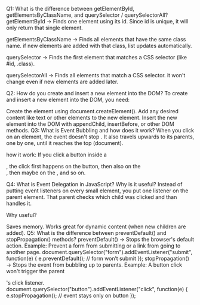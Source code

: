 Q1: What is the difference between getElementById, getElementsByClassName, and querySelector / querySelectorAll?
getElementById → Finds one element using its id. Since id is unique, it will only return that single element.

getElementsByClassName → Finds all elements that have the same class name. if new elements are added with that class, list updates automatically.

querySelector → Finds the first element that matches a CSS selector (like #id, .class).

querySelectorAll → Finds all elements that match a CSS selector. it won't change even if new elements are added later.

Q2: How do you create and insert a new element into the DOM?
To create and insert a new element into the DOM, you need:

Create the element using document.createElement().
Add any desired content like text or other elements to the new element.
Insert the new element into the DOM with appendChild, insertBefore, or other DOM methods.
Q3: What is Event Bubbling and how does it work?
When you click on an element, the event doesn't stop . It also travels upwards to its parents, one by one, until it reaches the top (document).

how it work: If you click a button inside a <div>, the click first happens on the button, then also on the <div>, then maybe on the <body>, and so on.

Q4: What is Event Delegation in JavaScript? Why is it useful?
Instead of putting event listeners on every small element, you put one listener on the parent element. That parent checks which child was clicked and than handles it.

Why useful?

Saves memory.
Works great for dynamic content (when new children are added).
Q5: What is the difference between preventDefault() and stopPropagation() methods?
preventDefault() → Stops the browser's default action. Example: Prevent a form from submitting or a link from going to another page.
document.querySelector("form").addEventListener("submit", function(e) {
  e.preventDefault(); // form won’t submit
});
stopPropagation() → Stops the event from bubbling up to parents. Example: A button click won't trigger the parent <div>'s click listener.
document.querySelector("button").addEventListener("click", function(e) {
  e.stopPropagation(); // event stays only on button
});